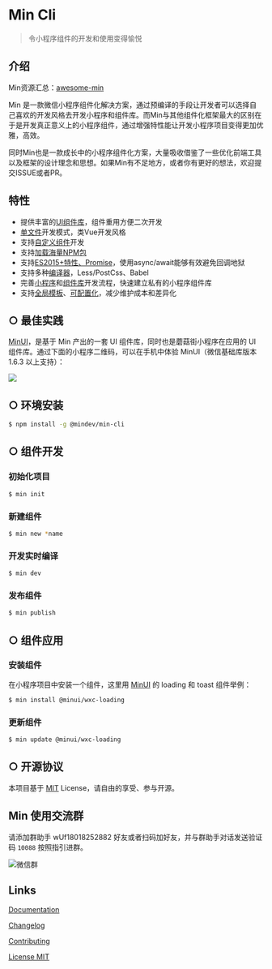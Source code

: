 # Min Cli

> 令小程序组件的开发和使用变得愉悦

## 介绍

Min资源汇总：[awesome-min](https://github.com/cds803/awesome-min)

Min 是一款微信小程序组件化解决方案，通过预编译的手段让开发者可以选择自己喜欢的开发风格去开发小程序和组件库。而Min与其他组件化框架最大的区别在于是开发真正意义上的小程序组件，通过增强特性能让开发小程序项目变得更加优雅，高效。

同时Min也是一款成长中的小程序组件化方案，大量吸收借鉴了一些优化前端工具以及框架的设计理念和思想。如果Min有不足地方，或者你有更好的想法，欢迎提交ISSUE或者PR。

## 特性

- 提供丰富的[UI组件库](https://github.com/meili/minui)，组件重用方便二次开发
- [单文件](https://meili.github.io/min/docs/features/single-file-mode.html)开发模式，类Vue开发风格
- 支持[自定义组件](https://meili.github.io/min/docs/min-cli/wxc-project/index.html)开发
- 支持[加载海量NPM包](https://meili.github.io/min/docs/features/npm.html)
- 支持[ES2015+特性、Promise](https://meili.github.io/min/docs/features/babel.html)，使用async/await能够有效避免回调地狱
- 支持多种[编译器](https://meili.github.io/min/docs/features/style.html)，Less/PostCss、Babel
- 完善[小程序](https://meili.github.io/min/docs/min-cli/app-project/index.html)和[组件库](https://meili.github.io/min/docs/min-cli/wxc-project/index.html)开发流程，快速建立私有的小程序组件库
- 支持[全局模板](https://meili.github.io/min/docs/advance/global-layout.html)、[可配置化](https://meili.github.io/min/docs/advance/global-setting.html)，减少维护成本和差异化

## ○ 最佳实践

[MinUI](https://github.com/meili/minui)，是基于 Min 产出的一套 UI 组件库，同时也是蘑菇街小程序在应用的 UI 组件库。通过下面的小程序二维码，可以在手机中体验 MinUI（微信基础库版本 1.6.3 以上支持）：

![](http://s3.mogucdn.com/mlcdn/c45406/171103_5l89d0ih87eh9e715065310ekgdea_220x220.png)

## ○ 环境安装

``` bash
$ npm install -g @mindev/min-cli
```

## ○ 组件开发

### 初始化项目

``` bash
$ min init
```

### 新建组件

``` bash
$ min new *name
```

### 开发实时编译

``` bash
$ min dev
```

### 发布组件

``` bash
$ min publish
```

## ○ 组件应用

### 安装组件

在小程序项目中安装一个组件，这里用 [MinUI](https://github.com/meili/minui) 的 loading 和 toast 组件举例：

``` bash
$ min install @minui/wxc-loading
```

### 更新组件

``` bash
$ min update @minui/wxc-loading
```

## ○ 开源协议

本项目基于 [MIT](http://opensource.org/licenses/MIT) License，请自由的享受、参与开源。


## Min 使用交流群

请添加群助手 wUf18018252882 好友或者扫码加好友，并与群助手对话发送验证码 `10088` 按照指引进群。

![微信群](https://s10.mogucdn.com/mlcdn/c45406/180108_888g0d26e23h9j8fc9e3bd7j3e85h_430x430.jpg_220x330.jpg)

## Links

[Documentation](https://meili.github.io/min)

[Changelog](https://meili.github.io/min/docs/changelog/index.html)

[Contributing](https://github.com/meili/min-cli/blob/master/CONTRIBUTING.md)

[License MIT](https://github.com/meili/min-cli/blob/master/LICENSE)
